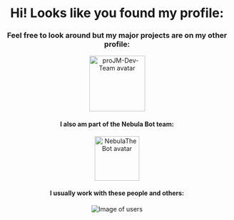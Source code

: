 <div align='center'>

# Hi! Looks like you found my profile: 

### Feel free to look around but my major projects are on my other profile:

<a href="https://github.com/proJM-Dev-team">
  <img src="https://avatars.githubusercontent.com/u/125509291?s=200&v=4" alt= "proJM-Dev-Team avatar" width="125" height="125">
</a>
  
#### I also am part of the Nebula Bot team:
  
<a href="https://github.com/NebulaTheBot">
  <img src="https://avatars.githubusercontent.com/u/112755453?s=200&v=4" alt= "NebulaTheBot avatar" width="100" height="100">
</a>
  
#### I usually work with these people and others:
![Image of users](https://contrib.rocks/image?repo=proJM-Dev-team/.github "Image of users")
